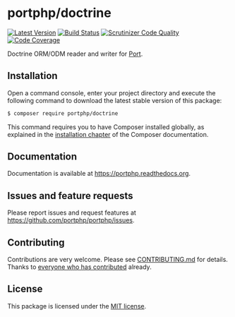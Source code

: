 # portphp/doctrine

[![Latest Version](https://img.shields.io/github/release/portphp/doctrine.svg?style=flat-square)](https://github.com/portphp/doctrine/releases)
[![Build Status](https://travis-ci.org/portphp/doctrine.svg)](https://travis-ci.org/portphp/doctrine)
[![Scrutinizer Code Quality](https://scrutinizer-ci.com/g/portphp/doctrine/badges/quality-score.png?b=master)](https://scrutinizer-ci.com/g/portphp/doctrine/?branch=master)
[![Code Coverage](https://scrutinizer-ci.com/g/portphp/doctrine/badges/coverage.png?b=master)](https://scrutinizer-ci.com/g/portphp/doctrine/?branch=master)

Doctrine ORM/ODM reader and writer for [Port](https://github.com/portphp).

## Installation

Open a command console, enter your project directory and execute the
following command to download the latest stable version of this package:

```bash
$ composer require portphp/doctrine
```

This command requires you to have Composer installed globally, as explained
in the [installation chapter](https://getcomposer.org/doc/00-intro.md)
of the Composer documentation.

## Documentation

Documentation is available at https://portphp.readthedocs.org.

## Issues and feature requests

Please report issues and request features at https://github.com/portphp/portphp/issues.

## Contributing

Contributions are very welcome. Please see [CONTRIBUTING.md](CONTRIBUTING.md) for
details. Thanks to [everyone who has contributed](https://github.com/portphp/doctrine/graphs/contributors)
already.

## License

This package is licensed under the [MIT license](LICENSE).
